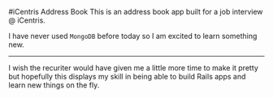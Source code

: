 #iCentris Address Book
This is an address book app built for a job interview @ iCentris.

I have never used `MongoDB` before today so I am excited to learn something new.

-------

I wish the recuriter would have given me a little more time to make it pretty but hopefully this displays my skill in being able to build Rails apps and learn new things on the fly.
